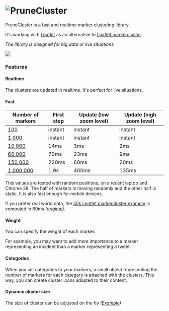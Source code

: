 ![PruneCluster](http://medias.master-bridge.eu/e30525b1a92f01204ac69039a642e370c85bf906.png)
============

PruneCluster is a fast and realtime marker clustering library.

It's working with [Leaflet](http://leafletjs.com/) as an alternative to [Leaflet.markercluster](https://github.com/Leaflet/Leaflet.markercluster).

 
*The library is designed for big data or live situations.*

![](http://medias.master-bridge.eu/resize/400/400/ac3faf9c2beba4376d8466f53405d330a9a7baab.png)

### Features

#### Realtime
The clusters are updated in realtime. It's perfect for live situations.

#### Fast

Number of markers|First step|Update (low zoom level)|Update (high zoom level)
---------|------------------|------------------------|------------------
[100](http://sintef-9012.github.io/PruneCluster/examples/random.100.html)|instant|instant|instant
[1 000](http://sintef-9012.github.io/PruneCluster/examples/random.1000.html)|instant|instant|instant
[10 000](http://sintef-9012.github.io/PruneCluster/examples/random.10000.html)|14ms|3ms|2ms
[60 000](http://sintef-9012.github.io/PruneCluster/examples/random.60000.html)|70ms|23ms|9ms
[150 000](http://sintef-9012.github.io/PruneCluster/examples/random.150000.html)|220ms|60ms|20ms
[1 000 000](http://sintef-9012.github.io/PruneCluster/examples/random.1000000.html)|1.9s|400ms|135ms

This values are tested with random positions, on a recent laptop and Chrome 38. The half of markers is moving randomly and the other half is static. It is also fast enough for mobile devices.

If you prefer real world data, the [50k Leaflet.markercluster example](http://sintef-9012.github.io/PruneCluster/examples/realworld.50000.html) is computed in 60ms *([original](http://sintef-9012.github.io/Leaflet.markercluster/example/marker-clustering-realworld.50000.html))*.

#### Weight
You can specify the weight of each marker.

For example, you may want to add more importance to a marker representing an incident than a marker representing a tweet.

#### Categories

When you set categories to your markers, a small object representing the number of markers for each category is attached with the clusters. This way, you can create cluster icons adapted to their content.

#### Dynamic cluster size

The size of cluster can be adjusted on the fly *([Example](http://sintef-9012.github.io/PruneCluster/examples/random.10000-size.html))*
